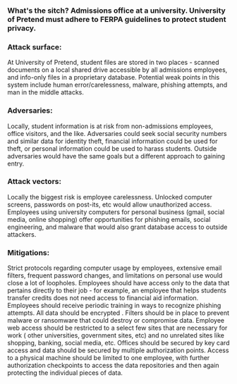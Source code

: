 ### What's the sitch? Admissions office at a university. University of Pretend must adhere to FERPA guidelines to protect student privacy.

### Attack surface:
  At University of Pretend, student files are stored in two places - scanned documents on a local shared drive accessible by all admissions employees, and info-only files in a proprietary database. Potential weak points in this system include human error/carelessness, malware, phishing attempts, and man in the middle attacks.

### Adversaries:
  Locally, student information is at risk from non-admissions employees, office visitors, and the like. Adversaries could seek social security numbers and similar data for identity theft, financial information could be used for theft, or personal information could be used to harass students. Outside adversaries would have the same goals but a different approach to gaining entry.

### Attack vectors: 
  Locally the biggest risk is employee carelessness. Unlocked computer screens, passwords on post-its, etc would allow unauthorized access. Employees using university computers for personal business (gmail, social media, online shopping) offer opportunities for phishing emails, social engineering, and malware that would also grant database access to outside attackers.

### Mitigations:
  Strict protocols regarding computer usage by employees, extensive email filters, frequent password changes, and limitations on personal use would close a lot of loopholes. Employees should have access only to the data that pertains directly to their job - for example, an employee that helps students transfer credits does not need access to financial aid information. Employees should receive periodic training in ways to recognize phishing attempts. All data should be encrypted . Filters should be in place to prevent malware or ransomware that could destroy or compromise data. Employee web access should be restricted to a select few sites that are necessary for work ( other universities, government sites, etc) and no unrelated sites like shopping, banking, social media, etc. Offices should be secured by key card access and data should be secured by multiple authorization points. Access to a physical machine should be limited to one employee, with further authorization checkpoints to access the data repositories and then again protecting the individual pieces of data. 